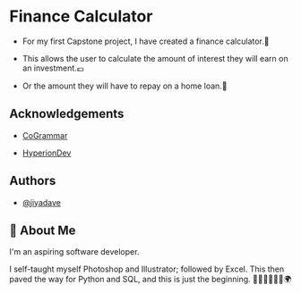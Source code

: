 # Finance Calculator

*  For my first Capstone project, I have created a finance calculator.🧮

*  This allows the user to calculate the amount of interest they will earn on an investment.💷

* Or the amount they will have to repay on a home loan.🏡




## Acknowledgements

 - [CoGrammar](https://skills.cogrammar.com/?gad_source=1#lp-pom-block-22)

- [HyperionDev](https://www.hyperiondev.com/)





## Authors

- [@jiyadave](https://www.github.com/jiyadave)




## 🚀 About Me

I'm an aspiring software developer.


I self-taught myself Photoshop and Illustrator; followed by Excel.
This then paved the way for Python and SQL, and this is just the beginning.
👩🏽‍💻👩🏽‍🎓🌍
